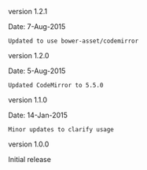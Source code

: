 version 1.2.1

Date: 7-Aug-2015

    Updated to use bower-asset/codemirror

version 1.2.0

Date: 5-Aug-2015

    Updated CodeMirror to 5.5.0

version 1.1.0

Date: 14-Jan-2015

    Minor updates to clarify usage

version 1.0.0

Initial release